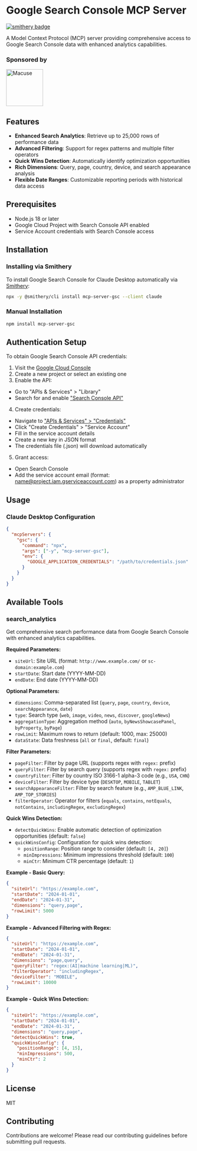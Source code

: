 # Google Search Console MCP Server
[![smithery badge](https://smithery.ai/badge/mcp-server-gsc)](https://smithery.ai/server/mcp-server-gsc)

A Model Context Protocol (MCP) server providing comprehensive access to Google Search Console data with enhanced analytics capabilities.

### Sponsored by

<a href="https://macuse.app">
    <img src="https://macuse.app/logo.png" width="100" alt="Macuse">
</a>

## Features

- **Enhanced Search Analytics**: Retrieve up to 25,000 rows of performance data
- **Advanced Filtering**: Support for regex patterns and multiple filter operators
- **Quick Wins Detection**: Automatically identify optimization opportunities
- **Rich Dimensions**: Query, page, country, device, and search appearance analysis
- **Flexible Date Ranges**: Customizable reporting periods with historical data access

## Prerequisites

- Node.js 18 or later
- Google Cloud Project with Search Console API enabled
- Service Account credentials with Search Console access

## Installation

### Installing via Smithery

To install Google Search Console for Claude Desktop automatically via [Smithery](https://smithery.ai/server/mcp-server-gsc):

```bash
npx -y @smithery/cli install mcp-server-gsc --client claude
```

### Manual Installation
```bash
npm install mcp-server-gsc
```

## Authentication Setup

To obtain Google Search Console API credentials:

1. Visit the [Google Cloud Console](https://console.cloud.google.com/)
2. Create a new project or select an existing one
3. Enable the API:

- Go to "APIs & Services" > "Library"
- Search for and enable ["Search Console API"](https://console.cloud.google.com/marketplace/product/google/searchconsole.googleapis.com)

4. Create credentials:

- Navigate to ["APIs & Services" > "Credentials"](https://console.cloud.google.com/apis/credentials)
- Click "Create Credentials" > "Service Account"
- Fill in the service account details
- Create a new key in JSON format
- The credentials file (.json) will download automatically

5. Grant access:

- Open Search Console
- Add the service account email (format: name@project.iam.gserviceaccount.com) as a property administrator

## Usage

### Claude Desktop Configuration

```json
{
  "mcpServers": {
    "gsc": {
      "command": "npx",
      "args": ["-y", "mcp-server-gsc"],
      "env": {
        "GOOGLE_APPLICATION_CREDENTIALS": "/path/to/credentials.json"
      }
    }
  }
}
```

## Available Tools

### search_analytics

Get comprehensive search performance data from Google Search Console with enhanced analytics capabilities.

**Required Parameters:**

- `siteUrl`: Site URL (format: `http://www.example.com/` or `sc-domain:example.com`)
- `startDate`: Start date (YYYY-MM-DD)
- `endDate`: End date (YYYY-MM-DD)

**Optional Parameters:**

- `dimensions`: Comma-separated list (`query`, `page`, `country`, `device`, `searchAppearance`, `date`)
- `type`: Search type (`web`, `image`, `video`, `news`, `discover`, `googleNews`)
- `aggregationType`: Aggregation method (`auto`, `byNewsShowcasePanel`, `byProperty`, `byPage`)
- `rowLimit`: Maximum rows to return (default: 1000, max: 25000)
- `dataState`: Data freshness (`all` or `final`, default: `final`)

**Filter Parameters:**

- `pageFilter`: Filter by page URL (supports regex with `regex:` prefix)
- `queryFilter`: Filter by search query (supports regex with `regex:` prefix)
- `countryFilter`: Filter by country ISO 3166-1 alpha-3 code (e.g., `USA`, `CHN`)
- `deviceFilter`: Filter by device type (`DESKTOP`, `MOBILE`, `TABLET`)
- `searchAppearanceFilter`: Filter by search feature (e.g., `AMP_BLUE_LINK`, `AMP_TOP_STORIES`)
- `filterOperator`: Operator for filters (`equals`, `contains`, `notEquals`, `notContains`, `includingRegex`, `excludingRegex`)

**Quick Wins Detection:**

- `detectQuickWins`: Enable automatic detection of optimization opportunities (default: `false`)
- `quickWinsConfig`: Configuration for quick wins detection:
  - `positionRange`: Position range to consider (default: `[4, 20]`)
  - `minImpressions`: Minimum impressions threshold (default: `100`)
  - `minCtr`: Minimum CTR percentage (default: `1`)

**Example - Basic Query:**

```json
{
  "siteUrl": "https://example.com",
  "startDate": "2024-01-01",
  "endDate": "2024-01-31",
  "dimensions": "query,page",
  "rowLimit": 5000
}
```

**Example - Advanced Filtering with Regex:**

```json
{
  "siteUrl": "https://example.com",
  "startDate": "2024-01-01",
  "endDate": "2024-01-31",
  "dimensions": "page,query",
  "queryFilter": "regex:(AI|machine learning|ML)",
  "filterOperator": "includingRegex",
  "deviceFilter": "MOBILE",
  "rowLimit": 10000
}
```

**Example - Quick Wins Detection:**

```json
{
  "siteUrl": "https://example.com",
  "startDate": "2024-01-01",
  "endDate": "2024-01-31",
  "dimensions": "query,page",
  "detectQuickWins": true,
  "quickWinsConfig": {
    "positionRange": [4, 15],
    "minImpressions": 500,
    "minCtr": 2
  }
}
```

## License

MIT

## Contributing

Contributions are welcome! Please read our contributing guidelines before submitting pull requests.
